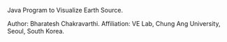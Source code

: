 Java Program to Visualize Earth Source.

Author: Bharatesh Chakravarthi.
Affiliation: VE Lab, Chung Ang University, Seoul, South Korea. 
